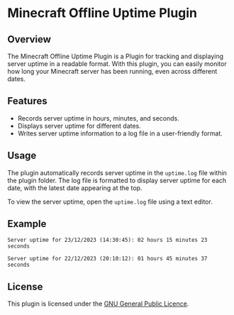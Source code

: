 # Minecraft Offline Uptime Plugin

## Overview

The Minecraft Offline Uptime Plugin is a Plugin for tracking and displaying server uptime in a readable format. With this plugin, you can easily monitor how long your Minecraft server has been running, even across different dates.

## Features

- Records server uptime in hours, minutes, and seconds.
- Displays server uptime for different dates.
- Writes server uptime information to a log file in a user-friendly format.

## Usage

The plugin automatically records server uptime in the `uptime.log` file within the plugin folder. The log file is formatted to display server uptime for each date, with the latest date appearing at the top.

To view the server uptime, open the `uptime.log` file using a text editor.

## Example

`Server uptime for 23/12/2023 (14:30:45):
02 hours
15 minutes
23 seconds`

`Server uptime for 22/12/2023 (20:10:12):
      01 hours
     45 minutes
     37 seconds`

## License

This plugin is licensed under the [GNU General Public Licence](LICENSE).
